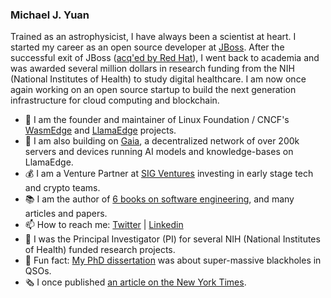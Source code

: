 ### Michael J. Yuan

Trained as an astrophysicist, I have always been a scientist at heart. I started my career as an open source developer at [JBoss](https://en.wikipedia.org/wiki/JBoss_(company)). After the successful exit of JBoss ([acq'ed by Red Hat](https://www.cnet.com/news/red-hat-scoops-up-jboss/)), I went back to academia and was awarded several million dollars in research funding from the NIH (National Institutes of Health) to study digital healthcare. I am now once again working on an open source startup to build the next generation infrastructure for cloud computing and blockchain. 

- 🦄 I am the founder and maintainer of Linux Foundation / CNCF's [WasmEdge](https://github.com/WasmEdge/WasmEdge) and [LlamaEdge](https://github.com/llamaedge) projects.
- 🌱 I am also building on [Gaia](https://github.com/GaiaNet-AI/gaianet-node), a decentralized network of over 200k servers and devices running AI models and knowledge-bases on LlamaEdge.
- 💰 I am a Venture Partner at [SIG Ventures](https://www.crunchbase.com/organization/sig-china) investing in early stage tech and crypto teams.
- 📚 I am the author of [6 books on software engineering](books.md), and many articles and papers.
- 📫 How to reach me: [Twitter](https://twitter.com/juntao) | [Linkedin](https://www.linkedin.com/in/myuan/)
- 🧬 I was the Principal Investigator (PI) for several NIH (National Institutes of Health) funded research projects.
- 🔭 Fun fact: [My PhD dissertation](https://repositories.lib.utexas.edu/bitstream/handle/2152/1462/yuand14885.pdf) was about super-massive blackholes in QSOs.
- 🗞 I once published [an article on the New York Times](https://archive.nytimes.com/www.nytimes.com/external/venturebeat/2009/10/07/07venturebeat-will-health-20-startups-usher-in-consumer-dr-51571.html).

